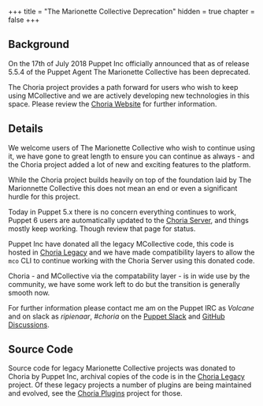 +++
title = "The Marionette Collective Deprecation"
hidden = true
chapter = false
+++

## Background

On the 17th of July 2018 Puppet Inc officially announced that as of release 5.5.4 of the Puppet Agent The Marionette Collective has been deprecated.

The Choria project provides a path forward for users who wish to keep using MCollective and we are actively developing new technologies in this space.  Please review the [Choria Website](https://choria.io) for further information.

## Details

We welcome users of The Marionette Collective who wish to continue using it, we have gone to great length to ensure you can continue as always - and the Choria project added a lot of new and exciting features to the platform.

While the Choria project builds heavily on top of the foundation laid by The Marionnette Collective this does not mean an end or even a significant hurdle for this project.

Today in Puppet 5.x there is no concern everything continues to work, Puppet 6 users are automatically updated to the [Choria Server](/docs/configuration/choria_server/), and things mostly keep working.  Though review that page for status.

Puppet Inc have donated all the legacy MCollective code, this code is hosted in [Choria Legacy](https://github.com/choria-legacy) and we have made compatibility layers to allow the `mco` CLI to continue working with the Choria Server using this donated code.

Choria - and MCollective via the compatability layer - is in wide use by the community, we have some work left to do but the transition is generally smooth now.

For further information please contact me am on the Puppet IRC as _Volcane_ and on slack as _ripienaar_, _#choria_ on the [Puppet Slack](http://slack.puppet.com/) and [GitHub Discussions](https://github.com/choria-io/general/discussions).

## Source Code

Source code for legacy Marionette Collective projects was donated to Choria by Puppet Inc, archival copies of the code is in the [Choria Legacy](https://github.com/choria-legacy) project.  Of these legacy projects a number of plugins are being maintained and evolved, see the [Choria Plugins](https://github.com/choria-plugins/) project for those.
